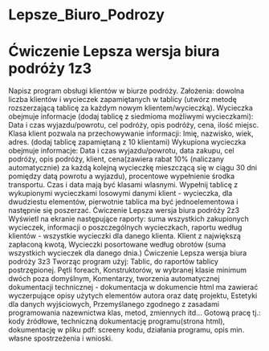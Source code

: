 # Lepsze_Biuro_Podrozy
# Ćwiczenie Lepsza wersja biura podróży 1z3
Napisz program obsługi klientów w biurze podróży.
Założenia: dowolna liczba klientów i wycieczek zapamiętanych w tablicy (utwórz metodę rozszerzającą tablicę za każdym nowym klientem/wycieczką).
Wycieczka obejmuje informacje (dodaj tablicę z siedmioma możliwymi wycieczkami):
Data i czas wyjazdu/powrotu, cel podróży, opis podróży, cena, ilość miejsc.
Klasa klient pozwala na przechowywanie informacji:
Imię, nazwisko, wiek, adres. (dodaj tablicę zapamiętaną z 10 klientami)
Wykupiona wycieczka obejmuje informacje:
Data i czas wyjazdu/powrotu, data zakupu, cel podróży, opis podróży, klient, cena(zawiera rabat 10% (naliczany automatycznie) za każdą kolejną wycieczkę mieszczącą się w ciągu 30 dni pomiędzy datą powrotu a wyjazdu), procentowe wypełnienie środka transportu.
Czas i data mają być klasami wlasnymi.
Wypełnij tablicę z wykupionymi wycieczkami losowymi danymi klient - wycieczka, dla dwudziestu elementów, pierwotnie tablica ma być jednoelementowa i następnie się poszerzać.
Ćwiczenie Lepsza wersja biura podróży 2z3
Wyświetl na ekranie następujące raporty: suma wszystkich zakupionych wycieczek,
informacji o poszczególnych wycieczkach,
raportu według klientów - wszystkie wycieczki dla danego klienta.
Klient z największą zapłaconą kwotą,
Wycieczki posortowane według obrotów (suma wszystkich wycieczek dla danego dnia.)
Ćwiczenie Lepsza wersja biura podróży 3z3
Tworząc program użyj:
Tablic, do raportów tablicy postrzępionej.
Pętli foreach,
Konstruktorów, w wybranej klasie minimum dwóch poza domyślnym,
Komentarzy, tworzenia automatycznej dokumentacji technicznej - dokumentacja w dokumencie html ma zawierać wyczerpujące opisy użytych elementów autora oraz datę projektu,
Estetyki dla danych wyjściowych,
Przemyślanego zgodnego z zasadami programowania nazewnictwa klas, metod, zmiennych itd...
Gotową pracę tj.: kody źródłowe, techniczną dokumentację programu(strona html), dokumentację w pliku pdf: screeny kodu, działania programu, opis min. własne spostrzeżenia i wnioski.
